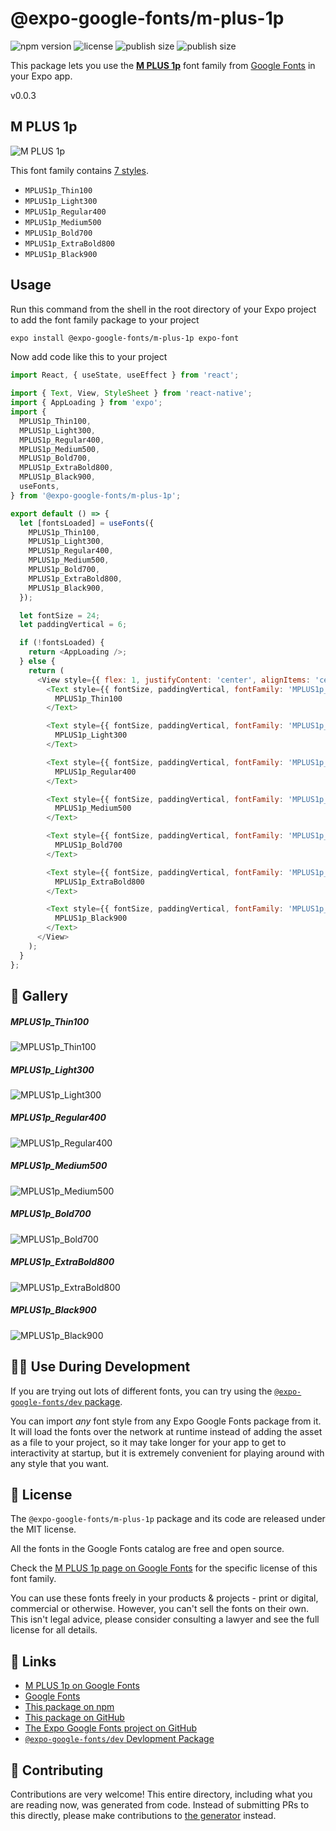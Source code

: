 # @expo-google-fonts/m-plus-1p

![npm version](https://flat.badgen.net/npm/v/@expo-google-fonts/m-plus-1p)
![license](https://flat.badgen.net/github/license/expo/google-fonts)
![publish size](https://flat.badgen.net/packagephobia/install/@expo-google-fonts/m-plus-1p)
![publish size](https://flat.badgen.net/packagephobia/publish/@expo-google-fonts/m-plus-1p)

This package lets you use the [**M PLUS 1p**](https://fonts.google.com/specimen/M+PLUS+1p) font family from [Google Fonts](https://fonts.google.com/) in your Expo app.

v0.0.3

## M PLUS 1p

![M PLUS 1p](./font-family.png)

This font family contains [7 styles](#-gallery).

- `MPLUS1p_Thin100`
- `MPLUS1p_Light300`
- `MPLUS1p_Regular400`
- `MPLUS1p_Medium500`
- `MPLUS1p_Bold700`
- `MPLUS1p_ExtraBold800`
- `MPLUS1p_Black900`

## Usage

Run this command from the shell in the root directory of your Expo project to add the font family package to your project
```sh
expo install @expo-google-fonts/m-plus-1p expo-font
```

Now add code like this to your project
```js
import React, { useState, useEffect } from 'react';

import { Text, View, StyleSheet } from 'react-native';
import { AppLoading } from 'expo';
import {
  MPLUS1p_Thin100,
  MPLUS1p_Light300,
  MPLUS1p_Regular400,
  MPLUS1p_Medium500,
  MPLUS1p_Bold700,
  MPLUS1p_ExtraBold800,
  MPLUS1p_Black900,
  useFonts,
} from '@expo-google-fonts/m-plus-1p';

export default () => {
  let [fontsLoaded] = useFonts({
    MPLUS1p_Thin100,
    MPLUS1p_Light300,
    MPLUS1p_Regular400,
    MPLUS1p_Medium500,
    MPLUS1p_Bold700,
    MPLUS1p_ExtraBold800,
    MPLUS1p_Black900,
  });

  let fontSize = 24;
  let paddingVertical = 6;

  if (!fontsLoaded) {
    return <AppLoading />;
  } else {
    return (
      <View style={{ flex: 1, justifyContent: 'center', alignItems: 'center' }}>
        <Text style={{ fontSize, paddingVertical, fontFamily: 'MPLUS1p_Thin100' }}>
          MPLUS1p_Thin100
        </Text>

        <Text style={{ fontSize, paddingVertical, fontFamily: 'MPLUS1p_Light300' }}>
          MPLUS1p_Light300
        </Text>

        <Text style={{ fontSize, paddingVertical, fontFamily: 'MPLUS1p_Regular400' }}>
          MPLUS1p_Regular400
        </Text>

        <Text style={{ fontSize, paddingVertical, fontFamily: 'MPLUS1p_Medium500' }}>
          MPLUS1p_Medium500
        </Text>

        <Text style={{ fontSize, paddingVertical, fontFamily: 'MPLUS1p_Bold700' }}>
          MPLUS1p_Bold700
        </Text>

        <Text style={{ fontSize, paddingVertical, fontFamily: 'MPLUS1p_ExtraBold800' }}>
          MPLUS1p_ExtraBold800
        </Text>

        <Text style={{ fontSize, paddingVertical, fontFamily: 'MPLUS1p_Black900' }}>
          MPLUS1p_Black900
        </Text>
      </View>
    );
  }
};

```

## 🔡 Gallery

##### MPLUS1p_Thin100
![MPLUS1p_Thin100](./0654233f2cc095bd1af48724031070c0b16e3dd46fc5c29bd87070d485b7a366.ttf.png)

##### MPLUS1p_Light300
![MPLUS1p_Light300](./328d60a811d0715a23a96805dda2004f69c4b0a888dc1711c77a2d589650c97f.ttf.png)

##### MPLUS1p_Regular400
![MPLUS1p_Regular400](./6d33f3ea856c224db5e2d573ab252d85cc66e3d2ec9981d4dded4cb5df17a345.ttf.png)

##### MPLUS1p_Medium500
![MPLUS1p_Medium500](./45129fd4450f7465b6ad68ee3a7f2579df75712cdedec1690b2f2b8e2a008400.ttf.png)

##### MPLUS1p_Bold700
![MPLUS1p_Bold700](./42106dfc33cc933616115e3c69191bc75d0675df68106571eedbe23c14b5ad1f.ttf.png)

##### MPLUS1p_ExtraBold800
![MPLUS1p_ExtraBold800](./27bd65580cfc4564b1dc3ee85e12bdc336861dc586fd838a943bdef4a3bd8730.ttf.png)

##### MPLUS1p_Black900
![MPLUS1p_Black900](./21baffc573a6103dcd6c23b9ad751e3686f142c921212717fa3b4356e01a38bc.ttf.png)


## 👩‍💻 Use During Development

If you are trying out lots of different fonts, you can try using the [`@expo-google-fonts/dev` package](https://github.com/expo/google-fonts/tree/master/font-packages/dev#readme).

You can import *any* font style from any Expo Google Fonts package from it. It will load the fonts
over the network at runtime instead of adding the asset as a file to your project, so it may take longer
for your app to get to interactivity at startup, but it is extremely convenient
for playing around with any style that you want.

## 📖 License

The `@expo-google-fonts/m-plus-1p` package and its code are released under the MIT license.

All the fonts in the Google Fonts catalog are free and open source.

Check the [M PLUS 1p page on Google Fonts](https://fonts.google.com/specimen/M+PLUS+1p) for the specific license of this font family.

You can use these fonts freely in your products & projects - print or digital, commercial or otherwise. However, you can't sell the fonts on their own. This isn't legal advice, please consider consulting a lawyer and see the full license for all details.

## 🔗 Links

- [M PLUS 1p on Google Fonts](https://fonts.google.com/specimen/M+PLUS+1p)
- [Google Fonts](https://fonts.google.com/)
- [This package on npm](https://www.npmjs.com/package/@expo-google-fonts/m-plus-1p)
- [This package on GitHub](https://github.com/expo/google-fonts/tree/master/font-packages/m-plus-1p)
- [The Expo Google Fonts project on GitHub](https://github.com/expo/google-fonts)
- [`@expo-google-fonts/dev` Devlopment Package](https://github.com/expo/google-fonts/tree/master/font-packages/dev)


## 🤝 Contributing

Contributions are very welcome! This entire directory, including what you are reading now, was generated from code. Instead of submitting PRs to this directly, please make contributions to [the generator](https://github.com/expo/google-fonts/tree/master/packages/generator) instead.
